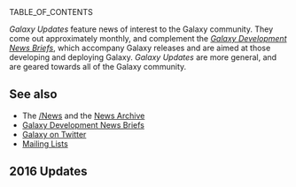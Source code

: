 <div class='right'>TABLE_OF_CONTENTS</div>

*Galaxy Updates* feature news of interest to the Galaxy community.  They come out approximately monthly, and complement the *[Galaxy Development News Briefs](/DevNewsBriefs)*, which accompany Galaxy releases and are aimed at those developing and deploying Galaxy.  *Galaxy Updates* are more general, and are geared towards all of the Galaxy community.

## See also
* The [/News](/News) and the [News Archive](/News/Archive)
* [Galaxy Development News Briefs](/DevNewsBriefs)
* [Galaxy on Twitter](/GalaxyOnTwitter)
* [Mailing Lists](/MailingLists)

## 2016 Updates

<div class='newsItemList'>
